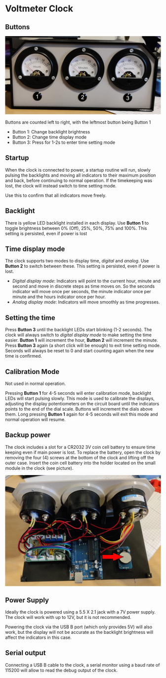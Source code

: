 # Voltmeter Clock

## Buttons

![Buttons](/images/Buttons.jpg)

Buttons are counted left to right, with the leftmost button being Button 1


* Button 1: Change backlight brightness
* Button 2: Change time display mode
* Button 3: Press for 1-2s to enter time setting mode

## Startup
When the clock is connected to power, a startup routine will run, slowly pulsing the backlights and moving all indicators to their maximum position and back, before continuing to normal operation. If the timekeeping was lost, the clock will instead switch to time setting mode.

Use this to confirm that all indicators move freely.

## Backlight
There is yellow LED backlight installed in each display. Use __Button 1__ to toggle brightness between 0% (Off), 25%, 50%, 75% and 100%. This setting is persisted, even if power is lost

## Time display mode

The clock supports two modes to display time, _digital_ and _analog_. Use __Button 2__ to switch between these. This setting is persisted, even if power is lost.

* _Digital display mode_: Indicators will point to the current hour, minute and second and move in discrete steps as time moves on. So the seconds indicator will move once per seconds, the minute indicator once per minute and the hours indicator once per hour.
* _Analog display mode_: Indicators will move smoothly as time progresses.

## Setting the time
Press __Button 3__ until the backlight LEDs start blinking (1-2 seconds). The clock will always switch to _digital display mode_ to make setting the time easier. __Button 1__ will increment the hour, __Button 2__ will increment the minute. Press __Button 3__ again (a short click will be enough) to exit time setting mode. Seconds will always be reset to 0 and start counting again when the new time is confirmed.

## Calibration Mode
Not used in normal operation.

Pressing __Button 1__ for 4-5 seconds will enter calibration mode, backlight LEDs  will start pulsing slowly. This mode is used to calibrate the displays,
adjusting the display potentiometers on the circuit board until the indicators points to the end of the dial scale. Buttons will increment the dials above them.
Long pressing __Button 1__ again for 4-5 seconds will exit this mode and normal operation will resume.

## Backup power
The clock includes a slot for a CR2032 3V coin cell battery to ensure time keeping even if main power is lost. To replace the battery, open the clock by removing the four (4) screws at the bottom of the clock and lifting off the outer case. Insert the coin cell battery into the holder located on the small module in the clock (see picture).

![Coin cell battery location](/images/BackupBattery.jpg)

## Power Supply
Ideally the clock is powered using a 5.5 X 2.1 jack with a 7V power supply. The clock will work with up to 12V, but it is not recommended.

Powering the clock via the USB B port (which only provides 5V) will also work, but
the display will not be accurate as the backlight brightness will affect the indicators in this case.

## Serial output
Connecting a USB B cable to the clock, a serial monitor using a baud rate of 115200 will allow to read the debug output of the clock.
